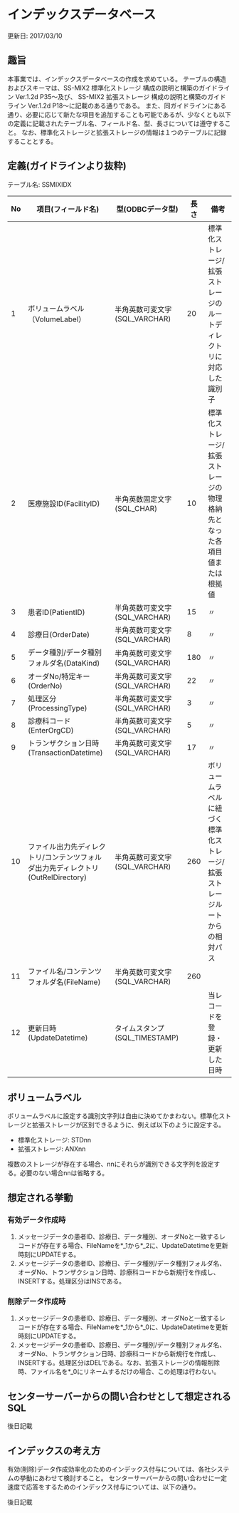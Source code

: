 # インデックスデータベース
更新日: 2017/03/10

## 趣旨
本事業では、インデックスデータベースの作成を求めている。
テーブルの構造およびスキーマは、SS-MIX2 標準化ストレージ 構成の説明と構築のガイドライン Ver.1.2d P35～及び、
SS-MIX2 拡張ストレージ 構成の説明と構築のガイドライン Ver.1.2d P18～に記載のある通りである。
また、同ガイドラインにある通り、必要に応じて新たな項目を追加することも可能であるが、少なくとも以下の定義に記載されたテーブル名、フィールド名、型、長さについては遵守すること。
なお、標準化ストレージと拡張ストレージの情報は１つのテーブルに記録することとする。

## 定義(ガイドラインより抜粋)

テーブル名: SSMIXIDX

|No|項目(フィールド名)|型(ODBCデータ型)|長さ|備考|
|----|----|----|----|----|
|1|ボリュームラベル（VolumeLabel）|半角英数可変文字(SQL_VARCHAR)|20|標準化ストレージ/拡張ストレージのルートディレクトリに対応した識別子|
|2|医療施設ID(FacilityID)|半角英数固定文字(SQL_CHAR)|10|標準化ストレージ/拡張ストレージの物理格納先となった各項目値または根拠値|
|3|患者ID(PatientID)|半角英数可変文字(SQL_VARCHAR)|15|〃|
|4|診療日(OrderDate)|半角英数可変文字(SQL_VARCHAR)|8|〃|
|5|データ種別/データ種別フォルダ名(DataKind)|半角英数可変文字(SQL_VARCHAR)|180|〃|
|6|オーダNo/特定キー(OrderNo)|半角英数可変文字(SQL_VARCHAR)|22|〃|
|7|処理区分(ProcessingType)|半角英数可変文字(SQL_VARCHAR)|3|〃|
|8|診療科コード(EnterOrgCD)|半角英数可変文字(SQL_VARCHAR)|5|〃|
|9|トランザクション日時(TransactionDatetime)|半角英数可変文字(SQL_VARCHAR)|17|〃|
|10|ファイル出力先ディレクトリ/コンテンツフォルダ出力先ディレクトリ(OutRelDirectory)|半角英数可変文字(SQL_VARCHAR)|260|ボリュームラベルに紐づく標準化ストレージ/拡張ストレージルートからの相対パス|
|11|ファイル名/コンテンツフォルダ名(FileName)|半角英数可変文字(SQL_VARCHAR)|260||
|12|更新日時(UpdateDatetime)|タイムスタンプ(SQL_TIMESTAMP)||当レコードを登録・更新した日時|

## ボリュームラベル
ボリュームラベルに設定する識別文字列は自由に決めてかまわない。標準化ストレージと拡張ストレージが区別できるように、例えば以下のように設定する。

* 標準化ストレージ: STDnn  
* 拡張ストレージ: ANXnn  

複数のストレージが存在する場合、nnにそれらが識別できる文字列を設定する。必要のない場合nnは省略する。


## 想定される挙動

### 有効データ作成時

1. メッセージデータの患者ID、診療日、データ種別、オーダNoと一致するレコードが存在する場合、FileNameを\*_1から\*_2に、UpdateDatetimeを更新時刻にUPDATEする。
2. メッセージデータの患者ID、診療日、データ種別/データ種別フォルダ名、オーダNo、トランザクション日時、診療科コードから新規行を作成し、INSERTする。処理区分はINSである。

### 削除データ作成時

1. メッセージデータの患者ID、診療日、データ種別、オーダNoと一致するレコードが存在する場合、FileNameを\*_1から\*_0に、UpdateDatetimeを更新時刻にUPDATEする。
2. メッセージデータの患者ID、診療日、データ種別/データ種別フォルダ名、オーダNo、トランザクション日時、診療科コードから新規行を作成し、INSERTする。処理区分はDELである。なお、拡張ストレージの情報削除時、ファイル名を\*_0にリネームするだけの場合、この処理は行わない。

## センターサーバーからの問い合わせとして想定されるSQL

後日記載

## インデックスの考え方

有効(削除)データ作成効率化のためのインデックス付与については、各社システムの挙動にあわせて検討すること。
センターサーバーからの問い合わせに一定速度で応答をするためのインデックス付与については、以下の通り。

後日記載
